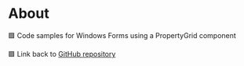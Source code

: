 # About

:green_square: Code samples for Windows Forms using a PropertyGrid component

:green_square: Link back to [GitHub repository](https://github.com/karenpayneoregon/propertygrid-sql-server)
